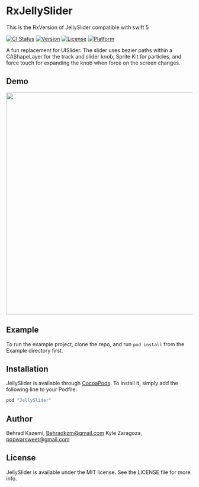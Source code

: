 # RxJellySlider

This is the RxVersion of JellySlider compatible with swift 5

[![CI Status](http://img.shields.io/travis/popwarsweet/JellySlider.svg?style=flat)](https://travis-ci.org/popwarsweet/JellySlider)
[![Version](https://img.shields.io/cocoapods/v/JellySlider.svg?style=flat)](http://cocoapods.org/pods/JellySlider)
[![License](https://img.shields.io/cocoapods/l/JellySlider.svg?style=flat)](http://cocoapods.org/pods/JellySlider)
[![Platform](https://img.shields.io/cocoapods/p/JellySlider.svg?style=flat)](http://cocoapods.org/pods/JellySlider)

A fun replacement for UISlider. The slider uses bezier paths within a CAShapeLayer for the track and slider knob, Sprite Kit for particles, and force touch for expanding the knob when force on the screen changes.

## Demo
<img src="https://github.com/popwarsweet/JellySlider/blob/master/demo.gif" width="600">

## Example

To run the example project, clone the repo, and run `pod install` from the Example directory first.

## Installation

JellySlider is available through [CocoaPods](http://cocoapods.org). To install
it, simply add the following line to your Podfile:

```ruby
pod "JellySlider"
```

## Author
Behrad Kazemi, Behradkzm@gmail.com
Kyle Zaragoza, popwarsweet@gmail.com

## License

JellySlider is available under the MIT license. See the LICENSE file for more info.
